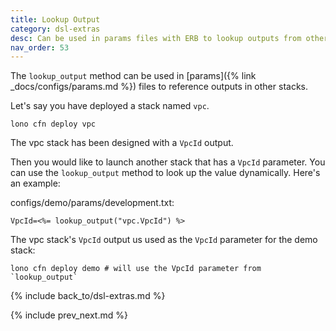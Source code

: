 ```yaml
---
title: Lookup Output
category: dsl-extras
desc: Can be used in params files with ERB to lookup outputs from other stacks.
nav_order: 53
---
```


The `lookup_output` method can be used in [params]({% link _docs/configs/params.md %}) files to reference outputs in other stacks.

Let's say you have deployed a stack named `vpc`.

    lono cfn deploy vpc

The vpc stack has been designed with a `VpcId` output.

Then you would like to launch another stack that has a `VpcId` parameter. You can use the `lookup_output` method to look up the value dynamically. Here's an example:

configs/demo/params/development.txt:

    VpcId=<%= lookup_output("vpc.VpcId") %>

The vpc stack's `VpcId` output us used as the `VpcId` parameter for the demo stack:

    lono cfn deploy demo # will use the VpcId parameter from `lookup_output`

{% include back_to/dsl-extras.md %}

{% include prev_next.md %}
